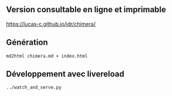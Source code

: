 ## Version consultable en ligne et imprimable

<https://lucas-c.github.io/jdr/chimera/>

## Génération

    md2html chimera.md > index.html

## Développement avec livereload

    ../watch_and_serve.py
